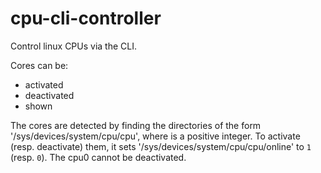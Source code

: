 # cpu-cli-controller

Control linux CPUs via the CLI.

Cores can be:
- activated
- deactivated
- shown

The cores are detected by finding the directories of the form '/sys/devices/system/cpu/cpu<n>', where <n> is a positive integer. To activate (resp. deactivate) them, it sets '/sys/devices/system/cpu/cpu<n>/online' to `1` (resp. `0`). The cpu0 cannot be deactivated.
